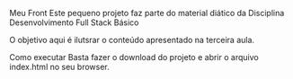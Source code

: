 Meu Front
Este pequeno projeto faz parte do material diático da Disciplina Desenvolvimento Full Stack Básico

O objetivo aqui é ilutsrar o conteúdo apresentado na terceira aula.

Como executar
Basta fazer o download do projeto e abrir o arquivo index.html no seu browser.
